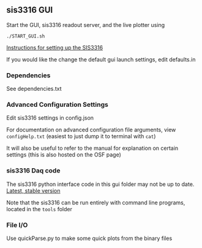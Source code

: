 ## sis3316 GUI ###

Start the GUI, sis3316 readout server, and the live plotter using 

```
./START_GUI.sh
```

[Instructions for setting up the SIS3316](https://github.com/dougUCN/SIS3316)

If you would like the change the default gui launch settings, edit defaults.in

### Dependencies ###

See dependencies.txt

### Advanced Configuration Settings ###

Edit sis3316 settings in config.json

For documentation on advanced configuration file arguments, view `configHelp.txt` (easiest to just dump it to terminal with `cat`)

It will also be useful to refer to the manual for explanation on certain settings (this is also hosted on the OSF page)

### sis3316 Daq code ###

The sis3316 python interface code in this gui folder may not be up to date. [Latest, stable version](https://github.com/dougUCN/SIS3316)

Note that the sis3316 can be run entirely with command line programs, located in the `tools` folder

### File I/O ###

Use quickParse.py to make some quick plots from the binary files


